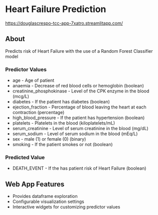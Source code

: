 # Heart Failure Prediction

https://douglascrespo-tcc-app-7xatro.streamlitapp.com/

## About
Predicts risk of Heart Failure with the use of a Random Forest Classifier model 

### Predictor Values
* age - Age of patient
* anaemia - Decrease of red blood cells or hemoglobin (boolean)  
* creatinine_phosphokinase - Level of the CPK enzyme in the blood (mcg/L)  
* diabetes - If the patient has diabetes (boolean)  
* ejection_fraction - Percentage of blood leaving the heart at each contraction (percentage)  
* high_blood_pressure - If the patient has hypertension (boolean)  
* platelets - Platelets in the blood (kiloplatelets/mL)  
* serum_creatinine - Level of serum creatinine in the blood (mg/dL)
* serum_sodium - Level of serum sodium in the blood (mEq/L)
* sex - male (1) or female (0) (binary)
* smoking - If the patient smokes or not (boolean)

### Predicted Value
* DEATH_EVENT - If the has patient risk of Heart Failure (boolean)

## Web App Features  
- Provides dataframe exploration
- Configurable visualization settings
- Interactive widgets for customizing predictor values
